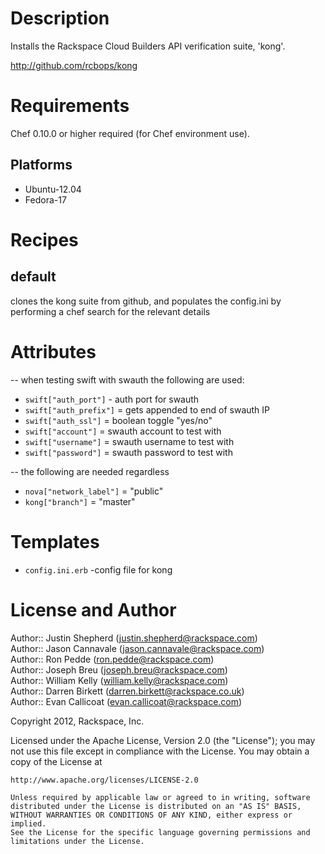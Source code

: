 Description 
===========

Installs the Rackspace Cloud Builders API verification suite, 'kong'.

http://github.com/rcbops/kong

Requirements
============

Chef 0.10.0 or higher required (for Chef environment use).

Platforms
--------

* Ubuntu-12.04
* Fedora-17


Recipes
=======

default
----
clones the kong suite from github, and populates the config.ini by performing a chef search for the relevant details


Attributes
==========

-- when testing swift with swauth the following are used:  

* `swift["auth_port"]` - auth port for swauth  
* `swift["auth_prefix"]` = gets appended to end of swauth IP  
* `swift["auth_ssl"]` = boolean toggle "yes/no"  
* `swift["account"]` = swauth account to test with  
* `swift["username"]` = swauth username to test with  
* `swift["password"]` = swauth password to test with  

-- the following are needed regardless

* `nova["network_label"]` = "public"  
* `kong["branch"]` = "master"


Templates
=====
* `config.ini.erb` -config file for kong


License and Author
==================

Author:: Justin Shepherd (<justin.shepherd@rackspace.com>)  
Author:: Jason Cannavale (<jason.cannavale@rackspace.com>)  
Author:: Ron Pedde (<ron.pedde@rackspace.com>)  
Author:: Joseph Breu (<joseph.breu@rackspace.com>)  
Author:: William Kelly (<william.kelly@rackspace.com>)  
Author:: Darren Birkett (<darren.birkett@rackspace.co.uk>)  
Author:: Evan Callicoat (<evan.callicoat@rackspace.com>)  

Copyright 2012, Rackspace, Inc.  

Licensed under the Apache License, Version 2.0 (the "License");
you may not use this file except in compliance with the License.
You may obtain a copy of the License at

    http://www.apache.org/licenses/LICENSE-2.0

    Unless required by applicable law or agreed to in writing, software
    distributed under the License is distributed on an "AS IS" BASIS,
    WITHOUT WARRANTIES OR CONDITIONS OF ANY KIND, either express or implied.
    See the License for the specific language governing permissions and
    limitations under the License.
